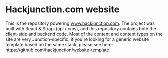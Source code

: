 # Hackjunction.com website

This is the repository powering www.hackjunction.com. The project was built with React & Strapi (api / cms), and this repository contains both the client-side and backend code. Most of the content and content types on the site are very Junction-specific, if you're looking for a generic website template based on the same stack, please see here: https://github.com/hackjunction/website-template